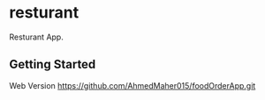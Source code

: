 # resturant

Resturant App.

## Getting Started

Web Version 
https://github.com/AhmedMaher015/foodOrderApp.git
